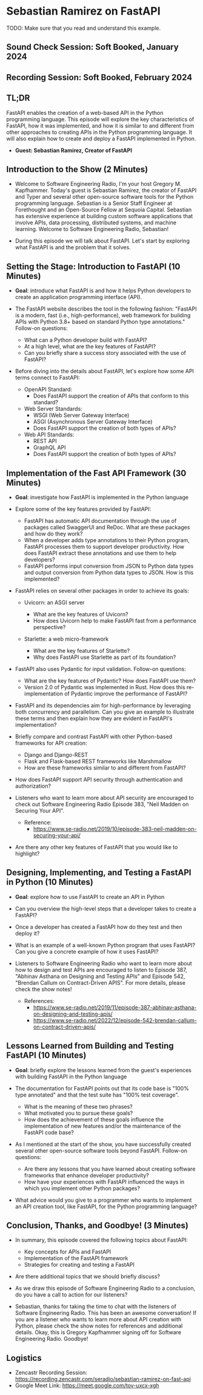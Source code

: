 # Sebastian Ramirez on FastAPI

TODO: Make sure that you read and understand this example.

## **Sound Check Session: Soft Booked, January 2024**

## **Recording Session: Soft Booked, February 2024**

## **TL;DR**

FastAPI enables the creation of a web-based API in the Python programming
language. This episode will explore the key characteristics of FastAPI, how it
was implemented, and how it is similar to and different from other approaches
to creating APIs in the Python programming language. It will also explain how
to create and deploy a FastAPI implemented in Python.

- **Guest: Sebastian Ramirez, Creator of FastAPI**

## Introduction to the Show (2 Minutes)

- Welcome to Software Engineering Radio, I'm your host Gregory M. Kapfhammer.
Today's guest is Sebastian Ramirez, the creator of FastAPI and Typer and several
other open-source software tools for the Python programming language. Sebastian
is a Senior Staff Engineer at Forethought and an Open-Source Fellow at Sequoia
Capital. Sebastian has extensive experience at building custom software
applications that involve APIs, data processing, distributed systems, and
machine learning. Welcome to Software Engineering Radio, Sebastian!

- During this episode we will talk about FastAPI. Let's start by exploring what
FastAPI is and the problem that it solves.

## Setting the Stage: Introduction to FastAPI (10 Minutes)

- **Goal**: introduce what FastAPI is and how it helps Python developers to
create an application programming interface (API).

- The FastAPI website describes the tool in the following fashion: "FastAPI is a
modern, fast (i.e., high-performance), web framework for building APIs with Python
3.8+ based on standard Python type annotations." Follow-on questions:

    - What can a Python developer build with FastAPI?
    - At a high level, what are the key features of FastAPI?
    - Can you briefly share a success story associated with the use of FastAPI?

- Before diving into the details about FastAPI, let's explore how some API terms
connect to FastAPI:
   - OpenAPI Standard:
      - Does FastAPI support the creation of APIs that conform to this standard?
   - Web Server Standards:
      - WSGI (Web Server Gateway Interface)
      - ASGI (Asynchronous Server Gateway Interface)
      - Does FastAPI support the creation of both types of APIs?
   - Web API Standards:
      - REST API
      - GraphQL API
      - Does FastAPI support the creation of both types of APIs?

## Implementation of the Fast API Framework (30 Minutes)

- **Goal**: investigate how FastAPI is implemented in the Python language

- Explore some of the key features provided by FastAPI:

   - FastAPI has automatic API documentation through the use of packages called
   SwaggerUI and ReDoc. What are these packages and how do they work?
   - When a developer adds type annotations to their Python program, FastAPI
   processes them to support developer productivity. How does FastAPI extract
   these annotations and use them to help developers?
   - FastAPI performs input conversion from JSON to Python data types and output
   conversion from Python data types to JSON. How is this implemented?

- FastAPI relies on several other packages in order to achieve its goals:

   - Uvicorn: an ASGI server
      - What are the key features of Uvicorn?
      - How does Uvicorn help to make FastAPI fast from a performance perspective?

   - Starlette: a web micro-framework
      - What are the key features of Starlette?
      - Why does FastAPI use Starlette as part of its foundation?

- FastAPI also uses Pydantic for input validation. Follow-on questions:

   - What are the key features of Pydantic? How does FastAPI use them?
   - Version 2.0 of Pydantic was implemented in Rust. How does this
   re-implementation of Pydantic improve the performance of FastAPI?

- FastAPI and its dependencies aim for high-performance by leveraging both
concurrency and parallelism. Can you give an example to illustrate these
terms and then explain how they are evident in FastAPI's implementation?

- Briefly compare and contrast FastAPI with other Python-based frameworks for
API creation:

    - Django and Django-REST
    - Flask and Flask-based REST frameworks like Marshmallow
    - How are these frameworks similar to and different from FastAPI?

- How does FastAPI support API security through authentication and authorization?

- Listeners who want to learn more about API security are encouraged to check
out Software Engineering Radio Episode 383, "Neil Madden on Securing Your API".

   - Reference:
      - https://www.se-radio.net/2019/10/episode-383-neil-madden-on-securing-your-api/

- Are there any other key features of FastAPI that you would like to highlight?

## Designing, Implementing, and Testing a FastAPI in Python (10 Minutes)

- **Goal**: explore how to use FastAPI to create an API in Python

- Can you overview the high-level steps that a developer takes to create a FastAPI?

- Once a developer has created a FastAPI how do they test and then deploy it?

- What is an example of a well-known Python program that uses FastAPI? Can you
give a concrete example of how it uses FastAPI?

- Listeners to Software Engineering Radio who want to learn more about how to
design and test APIs are encouraged to listen to Episode 387, "Abhinav Asthana
on Designing and Testing APIs" and Episode 542, "Brendan Callum on
Contract-Driven APIS". For more details, please check the show notes!

   - References:
      - https://www.se-radio.net/2019/11/episode-387-abhinav-asthana-on-designing-and-testing-apis/
      - https://www.se-radio.net/2022/12/episode-542-brendan-callum-on-contract-driven-apis/

## Lessons Learned from Building and Testing FastAPI (10 Minutes)

- **Goal**: briefly explore the lessons learned from the guest's experiences
with building FastAPI in the Python language

- The documentation for FastAPI points out that its code base is "100% type
annotated" and that the test suite has "100% test coverage".

    - What is the meaning of these two phrases?
    - What motivated you to pursue these goals?
    - How does the achievement of these goals influence the implementation of
    new features and/or the maintenance of the FastAPI code base?

- As I mentioned at the start of the show, you have successfully created several
other open-source software tools beyond FastAPI. Follow-on questions:

    - Are there any lessons that you have learned about creating software
    frameworks that enhance developer productivity?
    - How have your experiences with FastAPI influenced the ways in which you
    implement other Python packages?

- What advice would you give to a programmer who wants to implement an API
creation tool, like FastAPI, for the Python programming language?

## Conclusion, Thanks, and Goodbye! (3 Minutes)

- In summary, this episode covered the following topics about FastAPI:

    - Key concepts for APIs and FastAPI
    - Implementation of the FastAPI framework
    - Strategies for creating and testing a FastAPI

- Are there additional topics that we should briefly discuss?

- As we draw this episode of Software Engineering Radio to a conclusion, do you
have a call to action for our listeners?

- Sebastian, thanks for taking the time to chat with the listeners of Software
Engineering Radio. This has been an awesome conversation! If you are a listener
who wants to learn more about API creation with Python, please check the show
notes for references and additional details. Okay, this is Gregory Kapfhammer
signing off for Software Engineering Radio. Goodbye!

## Logistics

- Zencastr Recording Session: https://recording.zencastr.com/seradio/sebastian-ramirez-on-fast-api
- Google Meet Link: https://meet.google.com/tov-uxcx-xgh
